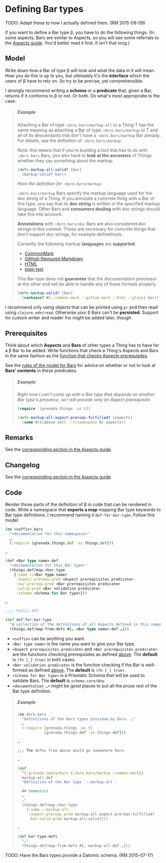 # Defining Bar types

TODO: Adapt these to how I actually defined them. (RM 2015-08-09)

If you want to define a Bar type β, you have to do the following things. (In
some aspects, Bars are similar to Aspects, so you will see some referrals to the
[Aspects guide](AspectsImp.md). You'd better read it first. It isn't that long.)

## Model

Write down how a Bar of type β will look and what the data in it will mean. How
you do this is up to you, but ultimately it's the **interface** which the users
of β have to rely on. So try to be precise, yet comprehensible.

I strongly recommend writing a **schema** or a **predicate** that, given a Bar,
returns if it conforms to β or not. Or both. Do what's most appropriate to the
case.

> ##### Example
>
> Attaching a Bar of type `:doro.bars/markup-all` to a Thing T has the same
> meaning as attaching a Bar of type `:doro.bars/markup` to T and all of its
> descendants that  don't have a `:doro.bars/markup` Bar already. For details,
> see the definition of `:doro.bars/markup`.
>
> Note: this means that if you're building a tool that has to do with
> `:doro.bars` Bars, you also have to **look at the ancestors** of Things
> whether they say something about the markup.
>
> ```clojure
> (defn markup-all-valid? [bar]
>   (markup-valid? bar))
> ```
>
> *Here the definition for `:doro.bars/markup`:*
>
> `:doro.bars/markup` Bars specify the markup language used for the doc string
> of a Thing. If you annotate a concrete thing with a Bar of this type, you say
> that its **doc string** is written in the specified markup language. Other
> Bars and **consumers dealing** with doc strings should take this into account.
>
> **Annotations** with `:doro.bars/doc` Bars are also considered doc strings in
> this context. Those are necessary for concrete things that don't support doc
> strings, for example defmethods.
>
> Currently the following markup **languages** are **supported**:
>
>  - [CommonMark](http://commonmark.org/)
>  - [GitHub-flavoured
>    Markdown](https://help.github.com/articles/github-flavored-markdown/)
>  - [HTML](http://www.w3.org/TR/html/)
>  - [plain text](http://www.unicode.org/versions/Unicode6.1.0/ch02.pdf)
>
> This Bar type does not **guarantee** that the documentation processor at the
> other end will be able to handle any of these formats properly.
>
> ```clojure
> (defn markup-valid? [bar]
>   (contains? #{::common-mark ::github-mark ::html ::plain} bar))
> ```

I recommend only using objects that can be printed using `pr` and then read
using `clojure.edn/read`. Otherwise your β Bars can't be **persisted**. Support
for custom writer and reader fns might be added later, though.

## Prerequisites

Think about which **Aspects** and **Bars** of other types a Thing has to have
for a β Bar to be added. Write functions that check a Thing's Aspects and Bars
in the same fashion as the [function that checks Aspects
prerequisites](AspectsImp.md#prerequisites).

See the [rules of the model for Bars](NewModel.md#more-on-bars) for advice on
whether or not to look at **Bars' contents** in these predicates.

> ##### Example
>
> *Right now I can't come up with a Bar type that depends on another Bar type's
> presence, so I will provide only an Aspect prerequisite.*
>
> ```clojure
> (require '[grenada.things :as t])
>
> (defn markup-all-aspect-prereqs-fulfilled? [aspects]
>   (some #(t/above-incl ::t/namespace %) aspects))
> ```


## Remarks

See the [corresponding section in the Aspects guide](AspectsImp.md#remarks).

## Changelog

See the [corresponding section in the Aspects guide](AspectsImp.md#changelog).

## Code

Render those parts of the definition of β in code that can be rendered in code.
Write a namespace that **exports a map** mapping Bar type keywords to Bar type
definitions. I recommend naming it `def-for-bar-type`. Follow this model:

```clojure
(ns <suffix>.bars
  "<documentation for this namespace>"
  …
  (:require [grenada.things.def :as things.def]))

…

(def <Bar type name>-def
  "<documentation for this Bar type>"
  (things.def/map->bar-type
    {:name ::<Bar type name>
     :aspect-prereqs-pred <Aspect prerequisites predicate>
     :bar-prereqs-pred <Bar prerequisites predicate>
     :valid-pred <Bar validation predicate>
     :schema <Schema for Bar type>}))

…

;;;; Public API

(def def-for-bar-type
  "A collection of the definitions of all Aspects defined in this namespace."
  (things.def/map-from-defs #{… <Bar type name>-def …}))
```

 - `<suffix>` can be anything you want.
 - `<Bar type name>` is the name you want to give your Bar type.
 - `<Aspect prerequisites predicate>` and `<Bar prerequisites predicate>` are
   the functions checking prerequisites as defined [above](#prerequisites).
   The **default** is `(fn [_] true)` in both cases.
 - `<Bar validation predicate>` is the function checking if the Bar is
   well-formed as defined [above](#model). The **default** is `(fn [_]
   true)`.
 - `<Schema for Bar type>` is a Prismatic Schema that will be used to validate
   Bars. The **default** is `schema.core/Any`.
 - `<documentation …>` might be good places to put all the prose rest of the
   Bar type definition.

> ##### Example
>
> ```clojure
> (ns doro.bars
>   "Definitions of the Bars types provided by Doro. …"
>   …
>   (:require [grenada.things :as t]
>             [grenada.things.def :as things.def]))
>
> …
>
> ;;; The defns from above would go somewhere here.
>
> …
>
> (def
>   ^{:grenada.cmeta/bars {:doro.bars/markup :common-mark}}
>   markup-all-def
>   "Definition of the Bar type `::markup-all`.
>
>   ## Semantics
>   …
>   …"
>   (things.def/map->bar-type
>     {:name ::markup-all
>      :aspect-prereqs-pred markup-all-aspect-prereqs-fulfilled?
>      :bar-valid-pred markup-all-valid?}))
>
> …
>
> (def bar-type-defs
>   "…"
>   (things.def/map-from-defs #{… markup-all-def …}))
> ```

TODO: Have the Bars types provide a Datomic schema. (RM 2015-07-17)
